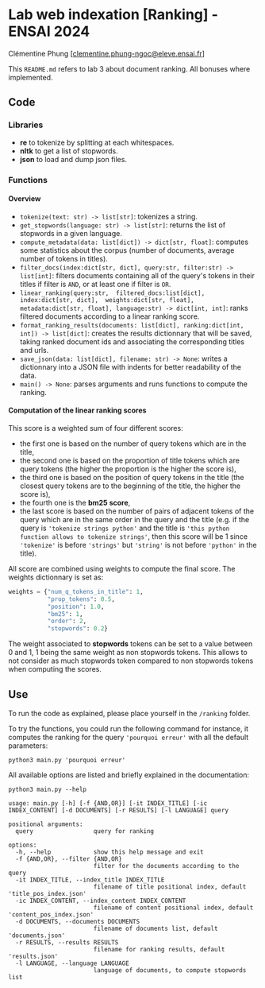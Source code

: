 # Lab web indexation [Ranking] - ENSAI 2024
Clémentine Phung [clementine.phung-ngoc@eleve.ensai.fr]

This `README.md` refers to lab 3 about document ranking. All bonuses where implemented.

## Code

### Libraries
- **re** to tokenize by splitting at each whitespaces.
- **nltk** to get a list of stopwords.
- **json** to load and dump json files.

### Functions

#### Overview

- `tokenize(text: str) -> list[str]`: tokenizes a string.
- `get_stopwords(language: str) -> list[str]`: returns the list of stopwords in a given language.
- `compute_metadata(data: list[dict]) -> dict[str, float]`: computes some statistics about the corpus (number of documents, average number of tokens in titles).
- `filter_docs(index:dict[str, dict], query:str, filter:str) -> list[int]`: filters documents containing all of the query's tokens in their titles if filter is `AND`, or at least one if filter is `OR`.
- `linear_ranking(query:str, 
                   filtered_docs:list[dict], 
                   index:dict[str, dict], 
                   weights:dict[str, float],
                   metadata:dict[str, float],
                   language:str) -> dict[int, int]`: ranks filtered documents according to a linear ranking score.
- `format_ranking_results(documents: list[dict], ranking:dict[int, int]) -> list[dict]`: creates the results dictionnary that will be saved, taking ranked document ids and associating the corresponding titles and urls.
- `save_json(data: list[dict], filename: str) -> None`: writes a dictionnary into a JSON file with indents for better readability of the data.
- `main() -> None`: parses arguments and runs functions to compute the ranking.

#### Computation of the linear ranking scores

This score is a weighted sum of four different scores:
- the first one is based on the number of query tokens which are in the title,
- the second one is based on the proportion of title tokens which are query tokens (the higher the proportion is the higher the score is),
- the third one is based on the position of query tokens in the title (the closest query tokens are to the beginning of the title, the higher the score is),
- the fourth one is the **bm25 score**,
- the last score is based on the number of pairs of adjacent tokens of the query which are in the same order in the query and the title (e.g. if the query is `'tokenize strings python'` and the title is `'this python function allows to tokenize strings'`, then this score will be 1 since `'tokenize'` is before `'strings'` but `'string'` is not before `'python'` in the title).

All score are combined using weights to compute the final score. The weights dictionnary is set as:
```python
weights = {"num_q_tokens_in_title": 1,
           "prop_tokens": 0.5,
           "position": 1.0,
           "bm25": 1,
           "order": 2,
           "stopwords": 0.2}
```
The weight associated to **stopwords** tokens can be set to a value between 0 and 1, 1 being the same weight as non stopwords tokens. This allows to not consider as much stopwords token compared to non stopwords tokens when computing the scores.

## Use

To run the code as explained, please place yourself in the `/ranking` folder. 

To try the functions, you could run the following command for instance, it computes the ranking for the query `'pourquoi erreur'` with all the default parameters:
```
python3 main.py 'pourquoi erreur'
```
All available options are listed and briefly explained in the documentation:
```
python3 main.py --help
```
```
usage: main.py [-h] [-f {AND,OR}] [-it INDEX_TITLE] [-ic INDEX_CONTENT] [-d DOCUMENTS] [-r RESULTS] [-l LANGUAGE] query

positional arguments:
  query                 query for ranking

options:
  -h, --help            show this help message and exit
  -f {AND,OR}, --filter {AND,OR}
                        filter for the documents according to the query
  -it INDEX_TITLE, --index_title INDEX_TITLE
                        filename of title positional index, default 'title_pos_index.json'
  -ic INDEX_CONTENT, --index_content INDEX_CONTENT
                        filename of content positional index, default 'content_pos_index.json'
  -d DOCUMENTS, --documents DOCUMENTS
                        filename of documents list, default 'documents.json'
  -r RESULTS, --results RESULTS
                        filename for ranking results, default 'results.json'
  -l LANGUAGE, --language LANGUAGE
                        language of documents, to compute stopwords list
```
